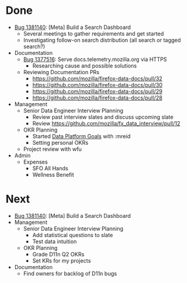 # Done

* [Bug 1381140](http://bugzil.la/1381140): [Meta] Build a Search Dashboard
  * Several meetings to gather requirements and get started
  * Investigating follow-on search distribution (all search or tagged search?)
* Documentation
  * [Bug 1377516](http://bugzil.la/1377516): Serve docs.telemetry.mozilla.org via HTTPS
    * Researching cause and possible solutions
  * Reviewing Documentation PRs
    * https://github.com/mozilla/firefox-data-docs/pull/32
    * https://github.com/mozilla/firefox-data-docs/pull/30
    * https://github.com/mozilla/firefox-data-docs/pull/29
    * https://github.com/mozilla/firefox-data-docs/pull/28
* Management
  * Senior Data Engineer Interview Planning
    * Review past interview slates and discuss upcoming slate
    * Review https://github.com/mozilla/fx_data_interview/pull/12
  * OKR Planning
    * Started 
      [Data Platform Goals](https://docs.google.com/document/d/1lCuRSuOcB6XV3Gj60FfZtOmoSOG7cS95lydHJD3S8Ls/edit?ts=595eb732)
      with :mreid
    * Setting personal OKRs
  * Project review with wfu
* Admin
  * Expenses
    * SFO All Hands
    * Wellness Benefit

# Next

* [Bug 1381140](http://bugzil.la/1381140): [Meta] Build a Search Dashboard
* Management
  * Senior Data Engineer Interview Planning
    * Add statistical questions to slate
    * Test data intuition
  * OKR Planning
    * Grade D11n Q2 OKRs
    * Set KRs for my projects
* Documentation
  * Find owners for backlog of D11n bugs
